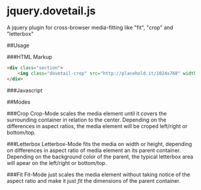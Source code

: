 jquery.dovetail.js
==================

A jquery plugin for cross-browser media-fitting like "fit", "crop" and "letterbox"

##Usage

###HTML Markup
```html
<div class="section">
	<img class="dovetail-crop" src="http://placehold.it/1024x768" width="1024" height="768" />
</div>
```

###Javascript



##Modes

###Crop
Crop-Mode scales the media element until it covers the surrounding container in relation to the center. Depending on the differences in aspect ratios, the media element will be croped left/right or bottom/top.

###Letterbox
Letterbox-Mode fits the media on width or height, depending on differences in aspect ratio of media element an its parent container. Depending on the background color of the parent, the typical letterbox area will apear on the left/right or bottom/top.

###Fit
Fit-Mode just scales the media element without taking notice of the aspect ratio and make it just *fit* the dimensions of the parent container.



